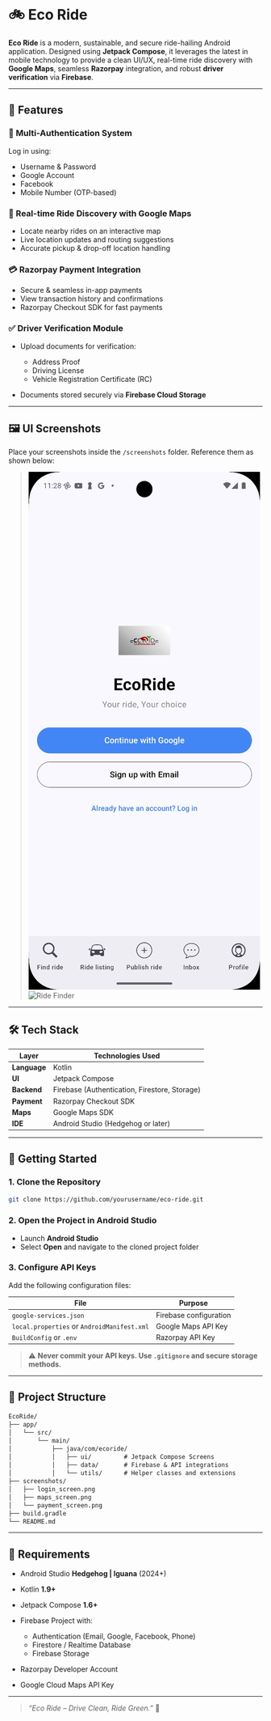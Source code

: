 
# 🚲 Eco Ride

**Eco Ride** is a modern, sustainable, and secure ride-hailing Android application. Designed using **Jetpack Compose**, it leverages the latest in mobile technology to provide a clean UI/UX, real-time ride discovery with **Google Maps**, seamless **Razorpay** integration, and robust **driver verification** via **Firebase**.

---

## 🌟 Features

### 🔐 Multi-Authentication System

Log in using:

* Username & Password
* Google Account
* Facebook
* Mobile Number (OTP-based)

### 📍 Real-time Ride Discovery with Google Maps

* Locate nearby rides on an interactive map
* Live location updates and routing suggestions
* Accurate pickup & drop-off location handling

### 💳 Razorpay Payment Integration

* Secure & seamless in-app payments
* View transaction history and confirmations
* Razorpay Checkout SDK for fast payments

### ✅ Driver Verification Module

* Upload documents for verification:

  * Address Proof
  * Driving License
  * Vehicle Registration Certificate (RC)
* Documents stored securely via **Firebase Cloud Storage**

---

## 🖼️ UI Screenshots

Place your screenshots inside the `/screenshots` folder.
Reference them as shown below:

> ![Login Screen](https://github.com/poojasakinala/EcoRide/blob/26238eb5003d3ead98228778b28e9643ff1818c4/01.jpg)
> ![Ride Finder](./screenshots/maps_screen.png)


---

## 🛠️ Tech Stack

| Layer        | Technologies Used                             |
| ------------ | --------------------------------------------- |
| **Language** | Kotlin                                        |
| **UI**       | Jetpack Compose                               |
| **Backend**  | Firebase (Authentication, Firestore, Storage) |
| **Payment**  | Razorpay Checkout SDK                         |
| **Maps**     | Google Maps SDK                               |
| **IDE**      | Android Studio (Hedgehog or later)            |

---

## 🚀 Getting Started

### 1. Clone the Repository

```bash
git clone https://github.com/yourusername/eco-ride.git
```

### 2. Open the Project in Android Studio

* Launch **Android Studio**
* Select **Open** and navigate to the cloned project folder

### 3. Configure API Keys

Add the following configuration files:

| File                                        | Purpose                |
| ------------------------------------------- | ---------------------- |
| `google-services.json`                      | Firebase configuration |
| `local.properties` or `AndroidManifest.xml` | Google Maps API Key    |
| `BuildConfig` or `.env`                     | Razorpay API Key       |

> ⚠️ **Never commit your API keys. Use `.gitignore` and secure storage methods.**

---

## 📁 Project Structure

```
EcoRide/
├── app/
│   └── src/
│       └── main/
│           ├── java/com/ecoride/
│           │   ├── ui/         # Jetpack Compose Screens
│           │   ├── data/       # Firebase & API integrations
│           │   └── utils/      # Helper classes and extensions
├── screenshots/
│   ├── login_screen.png
│   ├── maps_screen.png
│   └── payment_screen.png
├── build.gradle
└── README.md
```

---

## 🧾 Requirements

* Android Studio **Hedgehog | Iguana** (2024+)
* Kotlin **1.9+**
* Jetpack Compose **1.6+**
* Firebase Project with:

  * Authentication (Email, Google, Facebook, Phone)
  * Firestore / Realtime Database
  * Firebase Storage
* Razorpay Developer Account
* Google Cloud Maps API Key

---



> *“Eco Ride – Drive Clean, Ride Green.”* 🌱


